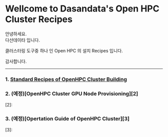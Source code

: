 # Wellcome to Dasandata's Open HPC Cluster Recipes
안녕하세요.  
다산데이타 입니다.  

클러스터링 도구중 하나 인 Open HPC 의 설치 Recipes 입니다.  

감사합니다.
***

### 1. [Standard Recipes of OpenHPC Cluster Building][1]
[1]:https://github.com/dasandata/Open_HPC/blob/master/Provisioning/OpenHPC%20Cluster%20Building%20(v1.3.3-CentOS7.4%20Base%20OS).md#dasandata-standard-recipes-of-openhpc-cluster-building-v133-centos74-base-os201802

### 2. (예정)[OpenHPC Cluster GPU Node Provisioning][2]
[2]:

### 3. (예정)[Opertation Guide of OpenHPC Cluster][3]
[3]:
